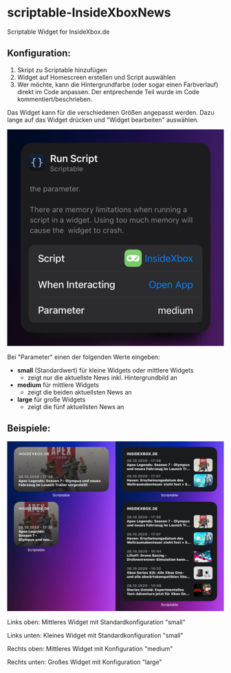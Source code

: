 # scriptable-InsideXboxNews
Scriptable Widget for InsideXbox.de
## Konfiguration:

1. Skript zu Scriptable hinzufügen
2. Widget auf Homescreen erstellen und Script auswählen
3. Wer möchte, kann die Hintergrundfarbe (oder sogar einen Farbverlauf) direkt im Code anpassen. Der entprechende Teil wurde im Code kommentiert/beschrieben.

Das Widget kann für die verschiedenen Größen angepasst werden. Dazu lange auf das Widget drücken und "Widget bearbeiten" auswählen.

![](https://github.com/Saudumm/scriptable-InsideXboxNews/blob/main/widget-config.jpeg)

Bei "Parameter" einen der folgenden Werte eingeben:
- **small** (Standardwert) für kleine Widgets oder mittlere Widgets
  - zeigt nur die aktuellste News inkl. Hintergrundbild an
- **medium** für mittlere Widgets
  - zeigt die beiden aktuellsten News an
- **large** für große Widgets
  - zeigt die fünf aktuellsten News an

## Beispiele:
![](https://github.com/Saudumm/scriptable-InsideXboxNews/blob/main/widget-examples.jpeg)

Links oben: Mittleres Widget mit Standardkonfiguration "small"

Links unten: Kleines Widget mit Standardkonfiguration "small"

Rechts oben: Mittleres Widget mit Konfiguration "medium"

Rechts unten: Großes Widget mit Konfiguration "large"
